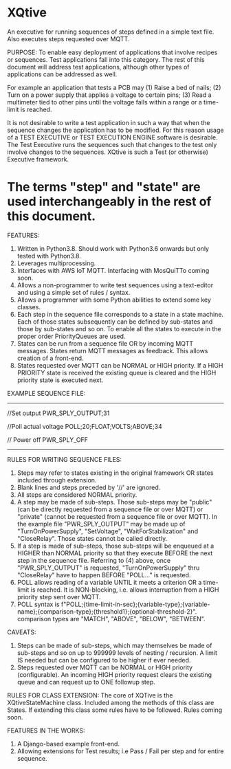 # XQtive
An executive for running sequences of steps defined in a simple text file.  Also executes steps requested over MQTT.

PURPOSE:
To enable easy deployment of applications that involve recipes or sequences. Test applications fall into this category.  The rest of this document will address test applications, although other types of applications can be addressed as well.

For example an application that tests a PCB may
(1) Raise a bed of nails; (2) Turn on a power supply that applies a voltage to certain pins; (3) Read a multimeter tied to other pins until the voltage falls within a range or a time-limit is reached.

It is not desirable to write a test application in such a way that when the sequence changes the application has to be modified. For this reason usage of a TEST EXECUTIVE or TEST EXECUTION ENGINE software is desirable.  The Test Executive runs the sequences such that changes to the test only involve changes to the sequences. XQtive is such a Test (or otherwise) Executive framework.

# The terms "step" and "state" are used interchangeably in the rest of this document.

FEATURES:
1. Written in Python3.8.  Should work with Python3.6 onwards but only tested with Python3.8. 
2. Leverages multiprocessing.
3. Interfaces with AWS IoT MQTT.  Interfacing with MosQuiTTo coming soon.
4. Allows a non-programmer to write test sequences using a text-editor and using a simple set of rules / syntax.
5. Allows a programmer with some Python abilities to extend some key classes.
6. Each step in the sequence file corresponds to a state in a state machine. Each of those states subsequently can be defined by sub-states and those by sub-states and so on. To enable all the states to execute in the proper order PriorityQueues are used.
7. States can be run from a sequence file OR by incoming MQTT messages. States return MQTT messages as feedback. This allows creation of a front-end.
8. States requested over MQTT can be NORMAL or HIGH priority.  If a HIGH PRIORITY state is received the existing queue is cleared and the HIGH priority state is executed next. 

EXAMPLE SEQUENCE FILE:

------------
//Set output
PWR_SPLY_OUTPUT;31

//Poll actual voltage
POLL;20;FLOAT;VOLTS;ABOVE;34

// Power off
PWR_SPLY_OFF

-------------

RULES FOR WRITING SEQUENCE FILES:
1. Steps may refer to states existing in the original framework OR states included through extension.
2. Blank lines and steps preceded by '//' are ignored.
3. All steps are considered NORMAL priority.
4. A step may be made of sub-steps. Those sub-steps may be "public" (can be directly requested from a sequence file or over MQTT) or "private" (cannot be requested from a sequence file or over MQTT). In the example file "PWR_SPLY_OUTPUT" may be made up of "TurnOnPowerSupply", "SetVoltage", "WaitForStabilization" and "CloseRelay". Those states cannot be called directly.
5. If a step is made of sub-steps, those sub-steps will be enqueued at a HIGHER than NORMAL priority so that they execute BEFORE the next step in the sequence file.  Referring to (4) above, once "PWR_SPLY_OUTPUT" is requested, "TurnOnPowerSupply" thru "CloseRelay" have to happen BEFORE "POLL..." is requested.
7. POLL allows reading of a variable UNTIL it meets a criterion OR a time-limit is reached. It is NON-blocking, i.e. allows interruption from a HIGH priority step sent over MQTT.
8. POLL syntax is f"POLL;{time-limit-in-sec};{variable-type};{variable-name};{comparison-type};{threshold1};{optional-threshold-2}". comparison types are "MATCH", "ABOVE", "BELOW", "BETWEEN".

CAVEATS:
1. Steps can be made of sub-steps, which may themselves be made of sub-steps and so on up to 999999 levels of nesting / recursion. A limit IS needed but can be configured to be higher if ever needed.
2. Steps requested over MQTT can be NORMAL or HIGH priority (configurable). An incoming HIGH priority request clears the existing queue and can request up to ONE followup step.

RULES FOR CLASS EXTENSION:
The core of XQTive is the XQtiveStateMachine class. Included among the methods of this class are States. If extending this class some rules have to be followed. Rules coming soon.

FEATURES IN THE WORKS:
1. A Django-based example front-end.
2. Allowing extensions for Test results; i.e Pass / Fail per step and for entire sequence.
